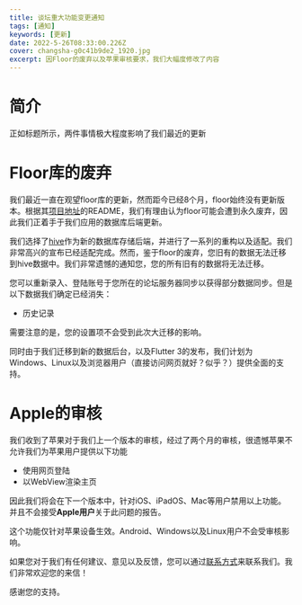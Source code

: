 ```yaml
---
title: 谈坛重大功能变更通知
tags: [通知]
keywords: [更新]
date: 2022-5-26T08:33:00.226Z
cover: changsha-g0c41b9de2_1920.jpg
excerpt: 因Floor的废弃以及苹果审核要求，我们大幅度修改了内容
---
```


# 简介

正如标题所示，两件事情极大程度影响了我们最近的更新

# Floor库的废弃

我们最近一直在观望floor库的更新，然而距今已经8个月，floor始终没有更新版本。根据其[项目地址](https://github.com/vitusortner/floor)的README，我们有理由认为floor可能会遭到永久废弃，因此我们正着手于我们应用的数据库后端更新。

我们选择了[hive]()作为新的数据库存储后端，并进行了一系列的重构以及适配。我们非常高兴的宣布已经适配完成。然而，鉴于floor的废弃，您旧有的数据无法迁移到hive数据中。我们非常遗憾的通知您，您的所有旧有的数据将无法迁移。

您可以重新录入、登陆账号于您所在的论坛服务器同步以获得部分数据同步。但是以下数据我们确定已经消失：

+ 历史记录

需要注意的是，您的设置项不会受到此次大迁移的影响。

同时由于我们迁移到新的数据后台，以及Flutter 3的发布，我们计划为Windows、Linux以及浏览器用户（直接访问网页就好？似乎？）提供全面的支持。

# Apple的审核

我们收到了苹果对于我们上一个版本的审核，经过了两个月的审核，很遗憾苹果不允许我们为苹果用户提供以下功能

+ 使用网页登陆
+ 以WebView渲染主页

因此我们将会在下一个版本中，针对iOS、iPadOS、Mac等用户禁用以上功能。并且不会接受**Apple用户**关于此问题的报告。

这个功能仅针对苹果设备生效。Android、Windows以及Linux用户不会受审核影响。

如果您对于我们有任何建议、意见以及反馈，您可以通过[联系方式](/contact/)来联系我们。我们非常欢迎您的来信！

感谢您的支持。